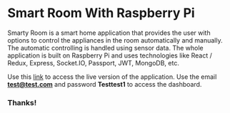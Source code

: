 # Smart Room With Raspberry Pi  

Smarty Room is a smart home application that provides the user with options to control the appliances in the room automatically and manually. The automatic controlling is handled using sensor data. The whole application is built on Raspberry Pi and uses technologies like React / Redux, Express, Socket.IO, Passport, JWT, MongoDB, etc.  

Use this [link](http://smarty-room.surge.sh) to access the live version of the application. Use the email **test@test.com** and password **Testtest1** to access the dashboard.

### Thanks!
